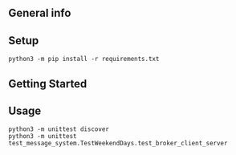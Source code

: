 ## General info

	
## Setup
```
python3 -m pip install -r requirements.txt
```

## Getting Started


## Usage

```
python3 -m unittest discover
python3 -m unittest test_message_system.TestWeekendDays.test_broker_client_server
```
